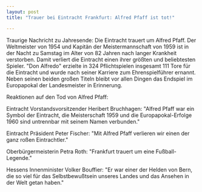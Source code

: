 ```yaml
---
layout: post
title: "Trauer bei Eintracht Frankfurt: Alfred Pfaff ist tot!"

---
```


Traurige Nachricht zu Jahresende: Die Eintracht trauert um Alfred Pfaff. Der Weltmeister von 1954 und Kapitän der Meistermannschaft von 1959 ist in der Nacht zu Samstag im Alter von 82 Jahren nach langer Krankheit verstorben. Damit verliert die Eintracht einen ihrer größten und beliebtesten Spieler. "Don Alfredo" erzielte in 324 Pflichtspielen insgesamt 111 Tore für die Eintracht und wurde nach seiner Karriere zum Ehrenspielführer ernannt. Neben seinen beiden großen Titeln bleibt vor allen Dingen das Endspiel im Europapokal der Landesmeister in Erinnerung. 

Reaktionen auf den Tod von Alfred Pfaff:

Eintracht Vorstandsvorsitzender Heribert Bruchhagen: "Alfred Pfaff war ein Symbol der Eintracht, die Meisterschaft 1959 und die Europapokal-Erfolge 1960 sind untrennbar mit seinem Namen verbunden."

Eintracht Präsident Peter Fischer: "Mit Alfred Pfaff verlieren wir einen der ganz roßen Eintrachtler."

Oberbürgermeisterin Petra Roth: "Frankfurt trauert um eine Fußball-Legende."

Hessens Innenminister Volker Bouffier: "Er war einer der Helden von Bern, die so viel für das Selbstbewußtsein unseres Landes und das Ansehen in der Welt getan haben."
